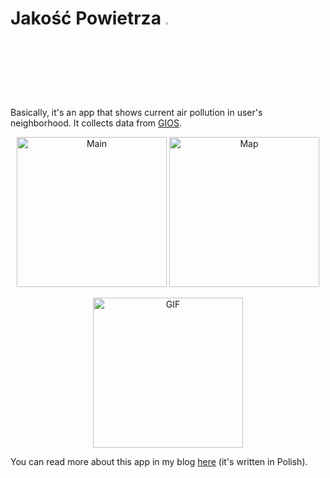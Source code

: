 # Jakość Powietrza  <img src="https://panczur.nazwa.pl/wordpress/wpn_pancordev/wp-content/uploads/2017/03/ic_launcher-250x250.png" alt="Logo" width="3%">

Basically, it's an app that shows current air pollution in user's neighborhood. It collects data from [GIOS](http://powietrze.gios.gov.pl/pjp/current).

<p align="center">
<img src="https://panczur.nazwa.pl/wordpress/wpn_pancordev/wp-content/gallery/screenshots/Screenshot-05_59PM-kwi-03-2017.jpg" alt="Main" width="240px">

<img src="https://panczur.nazwa.pl/wordpress/wpn_pancordev/wp-content/uploads/2017/05/Screenshot-11_08AM-maj-13-2017.jpg" alt="Map" width="240px">
</p>

<p align="center">
<img src="https://panczur.nazwa.pl/wordpress/wpn_pancordev/wp-content/uploads/2019/05/gif.gif" alt="GIF" width="240px">
</p>

You can read more about this app in my blog [here](https://pancor.pl/) (it's written in Polish).
